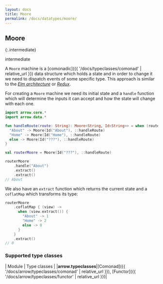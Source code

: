 ```yaml
---
layout: docs
title: Moore
permalink: /docs/datatypes/moore/
---
```


## Moore

{:.intermediate}

intermediate

A `Moore` machine is a [comonadic]({{ '/docs/typeclasses/comonad' | relative_url }}) data structure which holds a state and in order to change it we need to dispatch events of some specific type. This approach is similar to the [_Elm architecture_](https://guide.elm-lang.org/architecture/) or [_Redux_](https//redux.js.org).

For creating a `Moore` machine we need its initial state and a `handle` function which will determine the inputs it can accept and how the state will change with each one.

```kotlin
import arrow.core.*
import arrow.data.*

fun handleRoute(route: String): Moore<String, Id<String>> = when (route) {
  "About" -> Moore(Id("About"), ::handleRoute)
  "Home" -> Moore(Id("Home"), ::handleRoute)
  else -> Moore(Id("???"), ::handleRoute)
}

val routerMoore = Moore(Id("???"), ::handleRoute)

routerMoore
    .handle("About")
    .extract()
    .extract()
// About
```

We also have an `extract` function which returns the current state and a `coflatMap` which transforms its type:

```kotlin
routerMoore
    .coflatMap { (view) ->
      when (view.extract()) {
        "About" -> 1
        "Home" -> 2
        else -> 0
      }
    }
    .extract()
// 0
```

### Supported type classes

| Module | Type classes |
|__arrow.typeclasses__|[Comonad]({{ '/docs/arrow/typeclasses/comonad' | relative_url }}), [Functor]({{ '/docs/arrow/typeclasses/functor' | relative_url }})|
